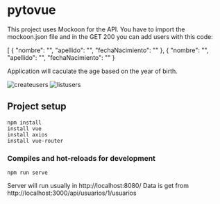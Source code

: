 # pytovue

This project uses Mockoon for the API. You have to import the mockoon.json file and in the GET 200 you can add users with this code:

[
  {
    "nombre": "",
    "apellido": "",
    "fechaNacimiento": ""
  },
  {
    "nombre": "",
    "apellido": "",
    "fechaNacimiento": ""
  }


Application will caculate the age based on the year of birth.

![createusers](https://ibb.co/3dvR4Bh)
![listusers](http://url/to/img.png)




## Project setup
```
npm install
install vue
install axios
install vue-router
```

### Compiles and hot-reloads for development
```
npm run serve
```
Server will run usually in http://localhost:8080/
Data is get from http://localhost:3000/api/usuarios/1/usuarios
